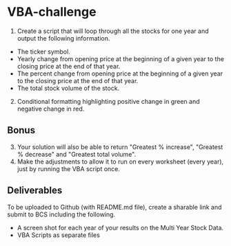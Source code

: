 # VBA-challenge

1.	Create a script that will loop through all the stocks for one year and output the following information.<br>
* The ticker symbol.<br>
* Yearly change from opening price at the beginning of a given year to the closing price at the end of that year.<br>
* The percent change from opening price at the beginning of a given year to the closing price at the end of that year.<br>
* The total stock volume of the stock.<br>

2.	Conditional formatting highlighting positive change in green and negative change in red.<br>
 
## Bonus
3.	Your solution will also be able to return "Greatest % increase", "Greatest % decrease" and "Greatest total volume". <br>
4.	Make the adjustments to allow it to run on every worksheet (every year), just by running the VBA script once.<br>
 
## Deliverables
To be uploaded to Github (with README.md file), create a sharable link and submit to BCS including the following.<br>
* A screen shot for each year of your results on the Multi Year Stock Data.<br>
* VBA Scripts as separate files<br>
